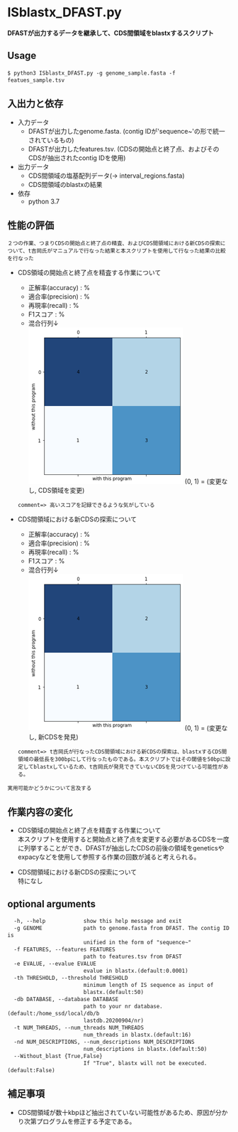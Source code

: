 # ISblastx_DFAST.py
**DFASTが出力するデータを継承して、CDS間領域をblastxするスクリプト**
## Usage
```
$ python3 ISblastx_DFAST.py -g genome_sample.fasta -f featues_sample.tsv
```
## 入出力と依存
- 入力データ
  - DFASTが出力したgenome.fasta. (contig IDが'sequence~'の形で統一されているもの)
  - DFASTが出力したfeatures.tsv. (CDSの開始点と終了点、およびそのCDSが抽出されたcontig IDを使用)
- 出力データ
  - CDS間領域の塩基配列データ(-> interval_regions.fasta)
  - CDS間領域のblastxの結果
- 依存
  - python 3.7

## 性能の評価
`２つの作業、つまりCDSの開始点と終了点の精査、およびCDS間領域における新CDSの探索について、t吉岡氏がマニュアルで行なった結果と本スクリプトを使用して行なった結果の比較を行なった`  
- CDS領域の開始点と終了点を精査する作業について
  - 正解率(accuracy) : %  
  - 適合率(precision) : %  
  - 再現率(recall) : %  
  - F1スコア : %  
  - 混合行列↓  
![](./image/A.png)
(0, 1) = (変更なし, CDS領域を変更)  

  ``comment=> 高いスコアを記録できるような気がしている``  

- CDS間領域における新CDSの探索について
  - 正解率(accuracy) : %  
  - 適合率(precision) : %  
  - 再現率(recall) : %  
  - F1スコア : %  
  - 混合行列↓  
![](./image/A.png)
(0, 1) = (変更なし, 新CDSを発見)  

  ``comment=> t吉岡氏が行なったCDS間領域における新CDSの探索は、blastxするCDS間領域の最低長を300bpにして行なったものである。本スクリプトではその閾値を50bpに設定してblastxしているため、t吉岡氏が発見できていないCDSを見つけている可能性がある。``  

``実用可能かどうかについて言及する``

## 作業内容の変化
- CDS領域の開始点と終了点を精査する作業について  
本スクリプトを使用すると開始点と終了点を変更する必要があるCDSを一度に列挙することができ、DFASTが抽出したCDSの前後の領域をgeneticsやexpacyなどを使用して参照する作業の回数が減ると考えられる。

- CDS間領域における新CDSの探索について  
特になし


## optional arguments
```
  -h, --help            show this help message and exit
  -g GENOME             path to genome.fasta from DFAST. The contig ID is
                        unified in the form of "sequence~"
  -f FEATURES, --features FEATURES
                        path to features.tsv from DFAST
  -e EVALUE, --evalue EVALUE
                        evalue in blastx.(default:0.0001)
  -th THRESHOLD, --threshold THRESHOLD
                        minimum length of IS sequence as input of
                        blastx.(default:50)
  -db DATABASE, --database DATABASE
                        path to your nr database.(default:/home_ssd/local/db/b
                        lastdb.20200904/nr)
  -t NUM_THREADS, --num_threads NUM_THREADS
                        num_threads in blastx.(default:16)
  -nd NUM_DESCRIPTIONS, --num_descriptions NUM_DESCRIPTIONS
                        num_descriptions in blastx.(default:50)
  --Without_blast {True,False}
                        If "True", blastx will not be executed.(default:False)
```

## 補足事項
- CDS間領域が数十kbpほど抽出されていない可能性があるため、原因が分かり次第プログラムを修正する予定である。


